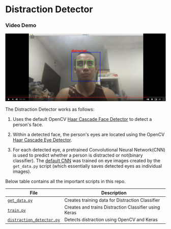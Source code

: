# Distraction Detector

### Video Demo
[![Everything Is AWESOME](additional/demo.png)](https://youtu.be/SJ1-PvWhSbc "Everything Is AWESOME")


The Distraction Detector works as follows:

1. Uses the default OpenCV [Haar Cascade Face Detector](https://github.com/opencv/opencv/blob/master/data/haarcascades/haarcascade_frontalface_default.xml) to detect a person's face.

2. Within a detected face, the person's eyes are located using the OpenCV [Haar Cascade Eye Detector](https://github.com/opencv/opencv/blob/master/data/haarcascades/haarcascade_eye.xml).

3. For each detected eye, a pretrained Convolutional Neural Network(CNN) is used to predict whether a person is distracted or not(binary classifier). The [default CNN](https://github.com/ExtremelySunnyYK/Lifehack-2021/blob/main/src/cnn/distraction_model.hdf5) was trained on eye images created by the `get_data.py` script (which essentially saves detected eyes as individual images).

Below table contains all the important scripts in this repo.

| File  | Description  |
|---|---|
| [`get_data.py`](https://github.com/ExtremelySunnyYK/Lifehack-2021/blob/master/src/get_data.py)  | Creates training data for Distraction Classifier  |
| [`train.py`](https://github.com/johannesharmse/ExtremelySunnyYK/Lifehack-2021/master/src/cnn/train.py)  | Creates and trains Distraction Classifier using Keras  |
| [`distraction_detector.py`](https://github.com/ExtremelySunnyYK/Lifehack-2021/blob/master/src/distraction_detector.py)  | Detects distraction using OpenCV and Keras |

